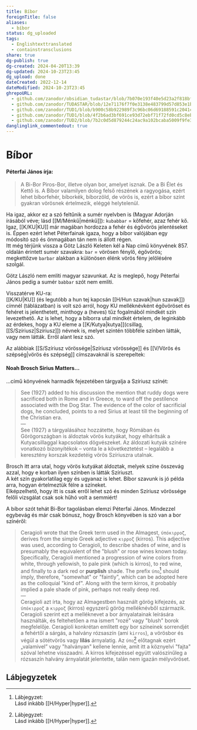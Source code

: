 ```yaml
---
title: Bíbor
foreignTitle: false
aliases:
  - bíbor
status: dg_uploaded
tags:
  - Englishtexttranslated
  - containstransclusions
share: true
dg-publish: true
dg-created: 2024-04-20T13:39
dg-updated: 2024-10-23T23:45
dg_upload: done
dateCreated: 2022-12-14
dateModified: 2024-10-23T23:45
ghrepoURL:
  - github.com/zanodor/obsidian_tudastar/blob/7b070e193f40e5d23a2f818bf803593fb05aaed9/B/B%C3%ADbor.md
  - github.com/zanodor/TUDASTAR/blob/12e71176f7f0e3138e483799d57d853e1bed8a4e/B/B%C3%ADbor.md
  - github.com/zanodor/TUD1/blob/b900c58b922989f3c96bc06d69188591c2041c82/B/B%C3%ADbor.md
  - github.com/zanodor/TUD1/blob/4f2b6ad3bf691ce93d72ebf71f72fd0cd5c8eb69/B/B%C3%ADbor.md
  - github.com/zanodor/TUD2/blob/7b2c0d5d879244c24ac9a102bcaba5009f9fe3a5/B/B%C3%ADbor.md
danglinglink_commentedout: true
---
```


# Bíbor

#### Péterfai János írja:

> A Bi-Bor Piros-Bor, illetve olyan bor, amelyet isznak. De a Bi Élet és Kettő is. A Bíbor valamilyen dolog felső részének a ragyogása, ezért lehet bíborfehér, bíborkék, bíborzöld, de vörös is, ezért a bíbor színt gyakran vörösnek értelmezik, eléggé helytelenül.  

Ha igaz, akkor ez a szó feltűnik a sumér nyelvben is (Magyar Adorján írásából véve; lásd [[M/Ménkű\|ménkű]]): `kubabbar` = kőfehér, azaz fehér kő. Igaz, [[K/KU\|KU]] már magában hordozza a fehér és égővörös jelentéseket is. Éppen ezért lehet Péterfainak igaza, hogy a bíbor valójában egy módosító szó és önmagában tán nem is állott régen.  
Itt még térjünk vissza a Götz László Keleten kél a Nap című könyvének 857. oldalán érintett sumér szavakra: `bar` = vörösen fénylő, égővörös; megkettőzve `barbar` alakban a különösen élénk vörös fény jelölésére szolgál.  

Götz László nem említi magyar szavunkat. Az is meglepő, hogy Péterfai János pedig a sumér `babbar` szót nem említi.  

Visszatérve KU-ra:  
[[K/KU\|KU]] (és legutóbb a hun tej kapcsán [[H/Hun szavak\|hun szavak]]) címnél (táblázatban) is volt szó arról, hogy KU melléknévként égővöröset és fehéret is jelenthetett, minthogy a (heves) tűz fogalmából mindkét szín levezethető. Az is lehet, hogy a bíborra utal mindkét értelem, de leginkább az érdekes, hogy a KU eleme a [[K/Kutya\|kutya]]\(csillag, [[S/Szíriusz\|Szíriusz]]) névnek is, melyet szintén többféle színben látták, vagy nem látták. Erről alant lesz szó.  

Az alábbiak [[S/Szíriusz vörössége\|Szíriusz vörössége]] és [[V/Vörös és szépség\|vörös és szépség]] címszavaknál is szerepeltek:  

#### Noah Brosch Sirius Matters...

...című könyvének harmadik fejezetében tárgyalja a Szíriusz színét:  
> See (1927) added to his discussion the mention that ruddy dogs were sacrificed both in Rome and in Greece, to ward off the pestilence associated with the Dog Star. The evidence of the color of sacrificial dogs, he concluded, points to a red Sirius at least till the beginning of the Christian era.  
> —  
> See (1927) a tárgyalásához hozzátette, hogy Rómában és Görögországban is áldoztak vörös kutyákat, hogy elhárítsák a Kutyacsillaggal kapcsolatos dögvészeket. Az áldozati kutyák színére vonatkozó bizonyítékok – vonta le a következtetést – legalább a keresztény korszak kezdetéig vörös Szíriuszra utalnak.  

Brosch itt arra utal, hogy vörös kutyákat áldoztak, melyek színe összevág azzal, hogy e korban ilyen színben is látták Szíriuszt.  
A két szín gyakorlatilag egy és ugyanaz is lehet. Bíbor szavunk is jó példa arra, hogyan értelmeztük félre a színeket.  
Elképzelhető, hogy itt is csak erről lehet szó és minden Szíriusz vörössége felőli vizsgálat csak sok hűhó volt a semmiért!  

A bíbor szót tehát Bi-Bor tagolásban elemzi Péterfai János. Mindezzel egybevág és már csak bónusz, hogy Brosch könyvében is szó van a bor színéről:  
> Ceragioli wrote that the Greek term used in the Almagest, `ύπόκιρρoζ`, derives from the simple Greek adjective `κιρρoζ` (kirros). This adjective was used, according to Ceragioli, to describe shades of wine, and is presumably the equivalent of the "blush" or rose wines known today. Specifically, Ceragioli mentioned a progression of wine colors from white, through yellowish, to pale pink (which is kirros), to red wine, and finally to a dark red or **purplish** shade. The prefix `ύπo`[^1] should imply, therefore, "somewhat" or "faintly", which can be adopted here as the colloquial "kind of". Along with the term kirros, it probably implied a pale shade of pink, perhaps not really deep red.  
> —  
> Ceragioli azt írta, hogy az Almagestben használt görög kifejezés, az `ύπόκιρρoζ` a `κιρρoζ` (kirros) egyszerű görög melléknévből származik. Ceragioli szerint ezt a melléknevet a bor árnyalatainak leírására használták, és feltehetően a ma ismert "rozé" vagy "blush" borok megfelelője. Ceragioli konkrétan említett egy bor színeinek sorrendjét a fehértől a sárgás, a halvány rózsaszín (ami `kirros`), a vörösbor és végül a sötétvörös vagy **lilás** árnyalatig. Az `ύπo`[^1] előtagnak ezért „valamivel” vagy "halványan" kellene lennie, amit itt a köznyelvi "fajta" szóval lehetne visszaadni. A kirros kifejezéssel együtt valószínűleg a rózsaszín halvány árnyalatát jelentette, talán nem igazán mélyvöröset.

## Lábjegyzetek

[^1]: Lábjegyzet:  
Lásd inkább [[H/Hyper\|hyper]].   